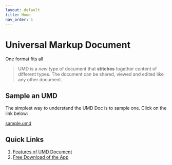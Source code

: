 ```yaml
---
layout: default
title: Home
nav_order: 1
---
```

# Universal Markup Document
One format fits all

> UMD is a *new* type of document that **stitches** together content of different types. The document can be shared, viewed and edited like any other document.

## Sample an UMD
The simplest way to understand the UMD Doc is to sample one. Click on the link below:

[sample.umd](https://umd-project.org/app?https://storage.googleapis.com/dap-demo-cors/sample-edu.umd)


## Quick Links

1. [Features of UMD Document](./features.md)
2. [Free Download of the App](./downloads.md)